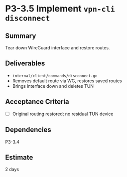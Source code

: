 # P3-3.5 Implement `vpn-cli disconnect`

## Summary
Tear down WireGuard interface and restore routes.

## Deliverables
- `internal/client/commands/disconnect.go`
- Removes default route via WG, restores saved routes
- Brings interface down and deletes TUN

## Acceptance Criteria
- [ ] Original routing restored; no residual TUN device

## Dependencies
P3-3.4

## Estimate
2 days








